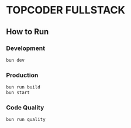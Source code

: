 # TOPCODER FULLSTACK

## How to Run

### Development

```bash
bun dev
```

### Production

```bash
bun run build
bun start
```

### Code Quality

```bash
bun run quality
```

